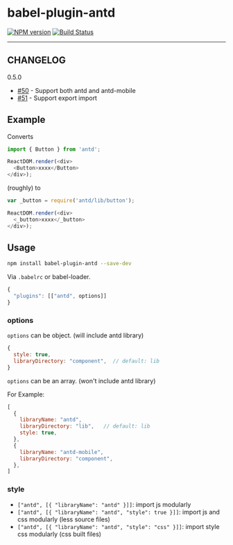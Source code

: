 # babel-plugin-antd

[![NPM version](https://img.shields.io/npm/v/babel-plugin-antd.svg?style=flat)](https://npmjs.org/package/babel-plugin-antd)
[![Build Status](https://img.shields.io/travis/ant-design/babel-plugin-antd.svg?style=flat)](https://travis-ci.org/ant-design/babel-plugin-antd)

----

## CHANGELOG

0.5.0

- [#50](https://github.com/ant-design/babel-plugin-antd/pull/50) - Support both antd and antd-mobile
- [#51](https://github.com/ant-design/babel-plugin-antd/pull/51) - Support export import

## Example

Converts

```javascript
import { Button } from 'antd';

ReactDOM.render(<div>
  <Button>xxxx</Button>
</div>);
```

(roughly) to

```javascript
var _button = require('antd/lib/button');

ReactDOM.render(<div>
  <_button>xxxx</_button>
</div>);
```

## Usage

```bash
npm install babel-plugin-antd --save-dev
```

Via `.babelrc` or babel-loader.

```js
{
  "plugins": [["antd", options]]
}
```

### options

`options` can be object. (will include antd library)

```javascript
{
  style: true,
  libraryDirectory: "component",  // default: lib
}
```

`options` can be an array. (won't include antd library)

For Example: 

```javascript
[
  {
    libraryName: "antd",
    libraryDirectory: "lib",   // default: lib
    style: true,
  },
  {
    libraryName: "antd-mobile",
    libraryDirectory: "component",
  },
]
```

### style

- `["antd", [{ "libraryName": "antd" }]]`: import js modularly
- `["antd", [{ "libraryName": "antd", "style": true }]]`: import js and css modularly (less source files)
- `["antd", [{ "libraryName": "antd", "style": "css" }]]`: import style css modularly (css built files)
